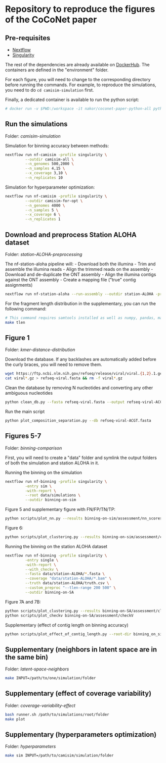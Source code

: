 # Repository to reproduce the figures of the CoCoNet paper

## Pre-requisites

- [Nextflow](https://www.nextflow.io/docs/latest/getstarted.html)
- [Singularity](https://singularity.lbl.gov)

The rest of the dependencies are already available on [DockerHub](https://hub.docker.com). The containers are defined in the "environment" folder.

For each figure, you will need to change to the corresponding directory before running the commands. For example, to reproduce the simulations, you need to do `cd camisim-simulation` first.

Finally, a dedicated container is available to run the python script:
```bash
# docker run -v $PWD:/workspace -it nakor/coconet-paper-python-all python /workspace/path/to/script.py INPUTS ...
```

## Run the simulations

Folder: *camisim-simulation*

Simulation for binning accuracy between methods:

```bash
nextflow run nf-camisim -profile singularity \
         --outdir camisim-all \
         --n_genomes 500,2000 \
         --n_samples 4,15 \
         --x_coverage 3,10 \
         --n_replicates 10
```

Simulation for hyperparameter optimization:

```bash
nextflow run nf-camisim -profile singularity \
         --outdir camisim-for-opt \
         --n_genomes 4000 \
         --n_samples 5 \
         --x_coverage 6 \
         --n_replicates 1
```

## Download and preprocess Station ALOHA dataset

Folder: *station-ALOHA-preprocessing*

The nf-station-aloha pipeline will:
    - Download both the illumina
    - Trim and assemble the illumina reads
    - Align the trimmed reads on the assembly
    - Download and de-duplicate the ONT assembly
    - Align the illumina contigs against the ONT assembly
    - Create a mapping file ("true" contig assignments)
    
```bash
nextflow run nf-station-aloha --run-assembly --outdir station-ALOHA -profile singularity
```

For the fragment length distribution in the supplementary, you can run the following command:

```bash
# This command requires samtools installed as well as numpy, pandas, matplotlib and seaborn installed
make tlen
```

## Figure 1

Folder: *kmer-distance-distribution*

Download the database. If any backlashes are automatically added before the curly braces, you will need to remove them.

```bash
wget https://ftp.ncbi.nlm.nih.gov/refseq/release/viral/viral.{1,2}.1.genomic.fna.gz
cat viral*.gz > refseq-viral.fasta && rm -f viral*.gz
```

Clean the database by removing N nucleotides and converting any other ambiguous nucleotides 
```bash
python clean_db.py --fasta refseq-viral.fasta --output refseq-viral-ACGT.fasta
```

Run the main script
```bash
python plot_composition_separation.py --db refseq-viral-ACGT.fasta
```

## Figures 5-7

Folder: *binning-comparison*

First, you will need to create a "data" folder and symlink the output folders of both the simulation and station ALOHA in it.


Running the binning on the simulation
```bash
nextflow run nf-binning -profile singularity \
         -entry sim \
         -with-report \
         --root data/simulations \
         --outdir binning-on-sim
```

Figure 5 and supplementary figure with FN/FP/TN/TP:
```bash
python scripts/plot_nn.py --results binning-on-sim/assessment/nn_scores.csv
```

Figure 6:
```bash
python scripts/plot_clustering.py --results binning-on-sim/assessment/clustering_scores.csv --sim
```

Running the binning on the station ALOHA dataset
```bash
nextflow run nf-binning -profile singularity \
         -entry single \
         -with-report \
         --with_checkv \
         --fasta data/station-ALOHA/*.fasta \
         --coverage "data/station-ALOHA/*.bam" \
         --truth data/station-ALOHA/truth.csv \
         --custom_preproc "--tlen-range 200 500" \
         --outdir binning-on-SA
```

Figure 7A and 7B:
```bash
python scripts/plot_clustering.py --results binning-on-SA/assessment/clustering_scores.csv
python scripts/plot_checkv binning-on-SA/assessment/checkV
```

Supplementary (effect of contig length on binning accuracy)
```bash
python scripts/plot_effect_of_contig_length.py --root-dir binning_on_sim
```

## Supplementary (neighbors in latent space are in the same bin)

Folder: *latent-space-neighbors*

```bash
make INPUT=/path/to/one/simulation/folder
```

## Supplementary (effect of coverage variability)

Folder: *coverage-variability-effect*

```bash
bash runner.sh /path/to/simulations/root/folder
make plot
```

## Supplementary (hyperparameters optimization)

Folder: *hyperparameters*
```bash
make sim INPUT=/path/to/camisim/simulation/folder
```
